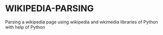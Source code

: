 # WIKIPEDIA-PARSING


Parsing a wikipedia page using wikipedia and wkimedia libraries of Python with help of Python
